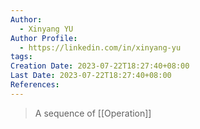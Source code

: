 ```yaml
---
Author:
  - Xinyang YU
Author Profile:
  - https://linkedin.com/in/xinyang-yu
tags:
Creation Date: 2023-07-22T18:27:40+08:00
Last Date: 2023-07-22T18:27:40+08:00
References:
---
```

>A sequence of [[Operation]]